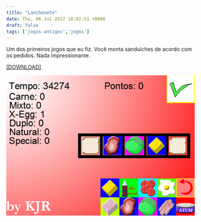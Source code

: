 ```yaml
---
title: "Lanchonete"
date: Thu, 06 Jul 2017 18:02:51 +0000
draft: false
tags: ['jogos-antigos','jogos']
---
```


Um dos primeiros jogos que eu fiz. Você monta sanduíches de acordo com os pedidos. Nada impressionante.

[\[DOWNLOAD\]](https://www.dropbox.com/s/gzy35as7x6egijj/Lanchonete.rar?dl=0)

![Game screenshot 1](pic1.png)